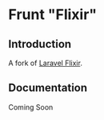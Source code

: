 # Frunt "Flixir"

## Introduction

A fork of [Laravel Flixir](https://github.com/laravel/Flixir).

## Documentation

Coming Soon
